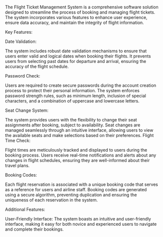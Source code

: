 The Flight Ticket Management System is a comprehensive software solution designed to streamline the process of booking and managing flight tickets. The system incorporates various features to enhance user experience, ensure data accuracy, and maintain the integrity of flight information.

Key Features:

Date Validation:

The system includes robust date validation mechanisms to ensure that users enter valid and logical dates when booking their flights.
It prevents users from selecting past dates for departure and arrival, ensuring the accuracy of the flight schedule.

Password Check:

Users are required to create secure passwords during the account creation process to protect their personal information.
The system enforces password strength rules, such as minimum length, inclusion of special characters, and a combination of uppercase and lowercase letters.

Seat Change System:

The system provides users with the flexibility to change their seat assignments after booking, subject to availability.
Seat changes are managed seamlessly through an intuitive interface, allowing users to view the available seats and make selections based on their preferences.
Flight Time Check:

Flight times are meticulously tracked and displayed to users during the booking process.
Users receive real-time notifications and alerts about any changes in flight schedules, ensuring they are well-informed about their travel plans.

Booking Codes:

Each flight reservation is associated with a unique booking code that serves as a reference for users and airline staff.
Booking codes are generated using a secure algorithm, preventing duplication and ensuring the uniqueness of each reservation in the system.

Additional Features:

User-Friendly Interface:
The system boasts an intuitive and user-friendly interface, making it easy for both novice and experienced users to navigate and complete their bookings.

